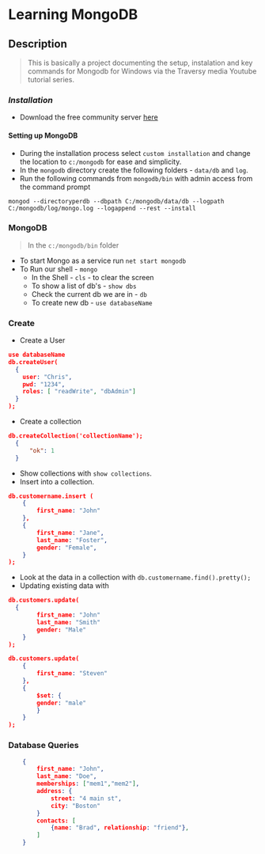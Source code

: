 # Learning MongoDB

## Description
> This is basically a project documenting the setup, instalation and key commands for Mongodb for Windows via the Traversy media Youtube tutorial series.

### *Installation*
* Download the free community server [here](https://www.mongodb.com/)

#### Setting up MongoDB
* During the installation process select `custom installation` and change the location to `c:/mongodb` for ease and simplicity.
* In the `mongodb` directory create the following folders - `data/db` and `log`.
* Run the following commands from `mongodb/bin` with admin access from the command prompt
```
mongod --directoryperdb --dbpath C:/mongodb/data/db --logpath C:/mongodb/log/mongo.log --logappend --rest --install
```

### MongoDB
> In the `c:/mongodb/bin` folder
* To start Mongo as a service run `net start mongodb`
* To Run our shell -  `mongo`
  * In the Shell - `cls` - to clear the screen
  * To show a list of db's - `show dbs`
  * Check the current db we are in - `db`
  * To create new db - `use databaseName`

### Create
* Create a User

```json
use databaseName
db.createUser(
  {
    user: "Chris",
    pwd: "1234",
    roles: [ "readWrite", "dbAdmin"]
  }
);
```

* Create a collection

```json
db.createCollection('collectionName');
  {
      "ok": 1
  }
```

* Show collections with `show collections`.
* Insert into a collection. 
```json
db.customername.insert (
    {
        first_name: "John"
    },
    {
        first_name: "Jane",
        last_name: "Foster",
        gender: "Female",
    }
);
```

* Look at the data in a collection with  `db.customername.find().pretty();`
* Updating existing data with
```json
db.customers.update(
  {
        first_name: "John"
        last_name: "Smith"
        gender: "Male"
    }
);
```

```json
db.customers.update(
    {
        first_name: "Steven"
    },
    {
        $set: {
        gender: "male"
        }
    }
);
```

### Database Queries
```json
    {
        first_name: "John",
        last_name: "Doe",
        memberships: ["mem1","mem2"],
        address: {
            street: "4 main st",
            city: "Boston"
        }
        contacts: [
            {name: "Brad", relationship: "friend"},
        ]
    }
```